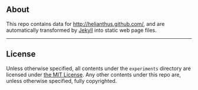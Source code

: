 About
-----

This repo contains data for <http://helianthus.github.com/>, and are automatically transformed by [Jekyll][] into static web page files.

[Jekyll]: http://jekyllrb.com/

*****

License
-------

Unless otherwise specified, all contents under the `experiments` directory are licensed under [the MIT License][]. Any other contents under this repo are, unless otherwise specified, fully copyrighted.

[The MIT License]: http://www.opensource.org/licenses/mit-license.php